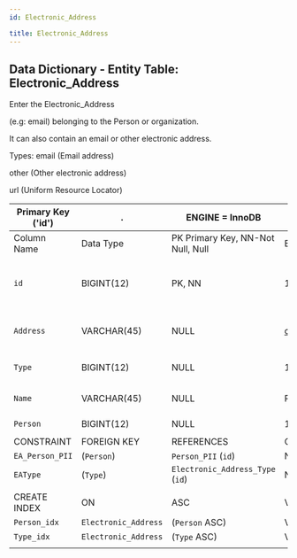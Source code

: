 ```yaml
---
id: Electronic_Address

title: Electronic_Address
---
```


## Data Dictionary - Entity Table: Electronic_Address

Enter the Electronic_Address

(e.g: email) belonging to the Person or organization.  

It can also contain an email or other electronic address.

Types: email (Email address)

other (Other electronic address)

url (Uniform Resource Locator)

| Primary Key ('id')|.|ENGINE = InnoDB|.|.|
|---|---|---|---|---|
|Column Name|Data Type|PK Primary Key, NN-Not Null, Null|Example|Comments|
||
|`id`|BIGINT(12)|PK, NN|1|PrimaryKey-ID, Not Null (auto creates)|
|`Address`|VARCHAR(45)|NULL|client@glue.com|the e-address upto 45 characters|
|`Type`|BIGINT(12)|NULL|1|Type id of the address|
|`Name`|VARCHAR(45)|NULL|Primary|the name of the e-address|
|`Person`|BIGINT(12)|NULL|1|Person ID
||
|CONSTRAINT|FOREIGN KEY|REFERENCES|ON DELETE|ON UPDATE|
|`EA_Person_PII`|(`Person`)|`Person_PII` (`id`)|NO ACTION|NO ACTION|
|`EAType`|(`Type`)| `Electronic_Address_Type` (`id`)| NO ACTION|NO ACTION|
||
|CREATE INDEX|ON|ASC|VISABLE|.|
|`Person_idx`|`Electronic_Address`|(`Person` ASC)|VISIBLE|.|
|`Type_idx`|`Electronic_Address`|(`Type` ASC)|VISIBLE|.|
||
